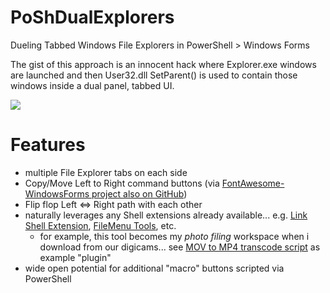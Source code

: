 # PoShDualExplorers
Dueling Tabbed Windows File Explorers in PowerShell > Windows Forms

The gist of this approach is an innocent hack where Explorer.exe windows are launched and then User32.dll SetParent() is used to contain those windows inside a dual panel, tabbed UI.

![](https://1.bp.blogspot.com/-6g-Qt9mZPP8/Vx6LzJUMiMI/AAAAAAAAUAU/lrnjzdHq-JQ-LfHTFMUdHK1FlgGk3dD9wCLcB/s1600/Snap7.jpg)

# Features
* multiple File Explorer tabs on each side
* Copy/Move Left to Right command buttons (via [FontAwesome-WindowsForms project also on GitHub](https://github.com/denwilliams/FontAwesome-WindowsForms))
* Flip flop Left <=> Right path with each other
* naturally leverages any Shell extensions already available... e.g. [Link Shell Extension](http://schinagl.priv.at/nt/hardlinkshellext/linkshellextension.html), [FileMenu Tools](http://www.lopesoft.com/index.php/en/products/filemenutools), etc.
	* for example, this tool becomes my *photo filing* workspace when i download from our digicams... see [MOV to MP4 transcode script](http://www.beejblog.com/2015/11/transcode-iphone-mov-to-mp4-handbrake.html) as example "plugin"  
* wide open potential for additional "macro" buttons scripted via PowerShell
